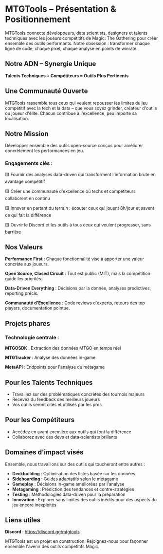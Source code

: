 <!-- IMPORTANT: CE FICHIER EST CRITIQUE POUR LE PROJET - NE PAS SUPPRIMER -->
<!-- IMPORTANT: THIS FILE IS CRITICAL FOR THE PROJECT - DO NOT DELETE -->
<!-- Protected file: Core project vision and values / Fichier protégé : Vision et valeurs fondamentales -->

# MTGTools – Présentation & Positionnement

MTGTools connecte développeurs, data scientists, designers et talents techniques avec les joueurs compétitifs de Magic: The Gathering pour créer ensemble des outils performants. 
Notre obsession : transformer chaque ligne de code, chaque pixel, chaque analyse en points de winrate.

## Notre ADN – Synergie Unique

**Talents Techniques + Compétiteurs = Outils Plus Pertinents**

## Une Communauté Ouverte

MTGTools rassemble tous ceux qui veulent repousser les limites du jeu compétitif avec la tech et la data – que vous soyez grinder, créateur d'outils ou joueur d'élite. Chacun contribue à l'excellence, peu importe sa localisation.

## Notre Mission

Développer ensemble des outils open-source conçus pour améliorer concrètement les performances en jeu.

### Engagements clés :

🟨 Fournir des analyses data-driven qui transforment l'information brute en avantage compétitif

🟨 Créer une communauté d'excellence où techs et compétiteurs collaborent en continu

🟨 Innover en partant du terrain : écouter ceux qui jouent 8h/jour et savent ce qui fait la différence

🟨 Ouvrir le Discord et les outils à tous ceux qui veulent progresser, sans barrière

## Nos Valeurs

**Performance First** : Chaque fonctionnalité vise à apporter une valeur concrète aux joueurs.

**Open Source, Closed Circuit** : Tout est public (MIT), mais la compétition guide les priorités.

**Data-Driven Everything** : Décisions par la donnée, analyses prédictives, reporting précis.

**Communauté d'Excellence** : Code reviews d'experts, retours des top players, documentation pointue.

## Projets phares

### Technologie centrale :

**MTGOSDK** : Extraction des données MTGO en temps réel

**MTGTracker** : Analyse des données in-game

**MetaAPI** : Endpoints pour l'analyse du métagame

## Pour les Talents Techniques

- Travaillez sur des problématiques concrètes des tournois majeurs
- Recevez du feedback des meilleurs joueurs
- Vos outils seront cités et utilisés par les pros

## Pour les Compétiteurs

- Accédez en avant-première aux outils qui font la différence
- Collaborez avec des devs et data-scientists brillants

## Domaines d'impact visés

Ensemble, nous travaillons sur des outils qui toucheront entre autres :

- **Deckbuilding** : Optimisation des listes basée sur les données
- **Sideboarding** : Guides adaptatifs selon le métagame
- **Gameplay** : Décisions in-game améliorées par l'analyse
- **Metagaming** : Prédiction des tendances et contre-stratégies
- **Testing** : Méthodologies data-driven pour la préparation
- **Innovation** : Explorer sans limites des outils inédits pour des aspects du jeu encore inexploités

## Liens utiles

**Discord** : https://discord.gg/mtgtools

MTGTools est un projet en construction. Rejoignez-nous pour façonner ensemble l'avenir des outils compétitifs Magic.

